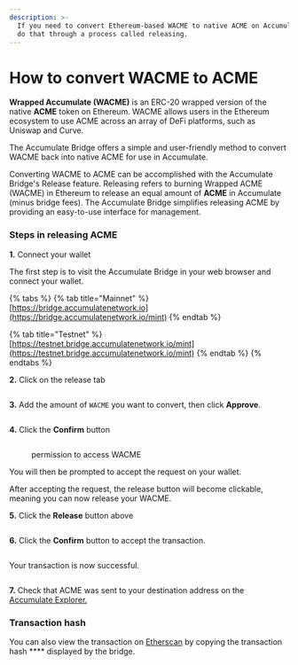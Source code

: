 ```yaml
---
description: >-
  If you need to convert Ethereum-based WACME to native ACME on Accumulate, you
  do that through a process called releasing.
---
```


# How to convert WACME to ACME

**Wrapped Accumulate (WACME)** is an ERC-20 wrapped version of the native **ACME** token on Ethereum. WACME allows users in the Ethereum ecosystem to use ACME across an array of DeFi platforms, such as Uniswap and Curve.

The Accumulate Bridge offers a simple and user-friendly method to convert WACME back into native ACME for use in Accumulate.

Converting WACME to ACME can be accomplished with the Accumulate Bridge's Release feature. Releasing refers to burning Wrapped ACME (WACME) in Ethereum to release an equal amount of **ACME** in Accumulate (minus bridge fees). The Accumulate Bridge simplifies releasing ACME by providing an easy-to-use interface for management.&#x20;

### Steps in releasing ACME

**1.** Connect your wallet

The first step is to visit the Accumulate Bridge in your web browser and connect your wallet.&#x20;

{% tabs %}
{% tab title="Mainnet" %}
[https://bridge.accumulatenetwork.io](https://bridge.accumulatenetwork.io/mint)
{% endtab %}

{% tab title="Testnet" %}
[https://testnet.bridge.accumulatenetwork.io/mint](https://testnet.bridge.accumulatenetwork.io/mint)
{% endtab %}
{% endtabs %}

**2.** Click on the release tab

<figure><img src="../../.gitbook/assets/Screenshot 2022-11-18 at 17.43.50.png" alt=""><figcaption></figcaption></figure>

**3.** Add the amount of `WACME` you want to convert, then click **Approve**.

<figure><img src="../../.gitbook/assets/Screenshot 2022-11-18 at 17.45.02.png" alt=""><figcaption></figcaption></figure>

**4.** Click the **Confirm** button

<figure><img src="../../.gitbook/assets/Screenshot 2022-11-18 at 17.51.14.png" alt=""><figcaption><p>permission to access WACME</p></figcaption></figure>

You will then be prompted to accept the request on your wallet.

After accepting the request, the release button will become clickable, meaning you can now release your WACME.

**5.** Click the **Release** button above

<figure><img src="../../.gitbook/assets/Screenshot 2022-11-18 at 17.52.12.png" alt=""><figcaption></figcaption></figure>

**6.** Click the **Confirm** button to accept the transaction.

<figure><img src="../../.gitbook/assets/Screenshot 2022-11-18 at 17.52.47.png" alt=""><figcaption></figcaption></figure>

Your transaction is now successful.

<figure><img src="../../.gitbook/assets/Screenshot 2022-11-18 at 17.53.01.png" alt=""><figcaption></figcaption></figure>

**7.** Check that ACME was sent to your destination address on the [Accumulate Explorer.](https://explorer.accumulatenetwork.io)

### **Transaction hash**

You can also view the transaction on [Etherscan](https://etherscan.io) by copying the transaction hash **** displayed by the bridge.

<figure><img src="../../.gitbook/assets/Screenshot 2022-11-18 at 17.55.54.png" alt=""><figcaption></figcaption></figure>
